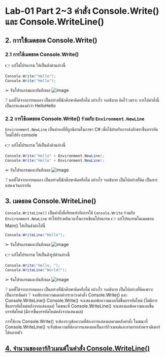 # Lab-01 Part 2~3 คำสั่ง Console.Write() และ Console.WriteLine()

## 2. การใช้เมดธอด Console.Write()

### 2.1 การใช้เมดธอด Console.Write()
👉 แก้ไขโปรแกรม ให้เป็นดังด้านล่างนี้

```csharp
Console.Write("Hello");
Console.Write("Hello");
```

➢ รันโปรแกรมและบันทึกผล
![image](https://github.com/CHAIYAPRUK/OOP2565-Week-02/assets/115066395/cd3e33ba-91a5-4d1f-a9a7-f2c0f1d2bbea)


❔ ผลที่ได้จากการทดลอง เป็นอย่างที่นักศึกษาคิดหรือไม่ อย่างไร จงอธิบาย
คิดไว้ เพราะ การใส่คำสั่งนี้เป็นการเเสดงคำว่า HelloHello
### 2.2 การใช้เมดธอด Console.Write() ร่วมกับ  `Environment.NewLine`

`Environment.NewLine` เป็นค่าคงที่ที่ถูกนิยามในภาษา C# เพื่อใช้สำหรับการส่งอักขระขึ้นบรรทัดใหม่ไปยัง console

👉 แก้ไขโปรแกรม ให้เป็นดังด้านล่างนี้

```csharp
Console.Write("Hello" + Environment.NewLine);
Console.Write("Hello" + Environment.NewLine);
```

➢ รันโปรแกรมและบันทึกผล
![image](https://github.com/CHAIYAPRUK/OOP2565-Week-02/assets/115066395/5ccf86e9-fb79-435b-9776-f4f899be548b)


❔ ผลที่ได้จากการทดลอง เป็นอย่างที่นักศึกษาคิดหรือไม่ อย่างไร จงอธิบาย
เป็นไปอย่างที่คิด เป็นการเเสดงเว้นบรรทัด

## 3. เมดธอด Console.WriteLine()

`Console.WriteLine()` เป็นคำสั่งที่เทียบเท่ากับการใช้  `Console.Write` ร่วมกับ  `Environment.NewLine` ทำให้ประหยัดเวลาในการเขียนโปรแกรม
👉 แก้โปรแกรมในเมดธอด Main() ให้เป็นดังต่อไปนี้

```csharp
Console.WriteLine("Hello");
```

➢ รันโปรแกรมและบันทึกผล
![image](https://github.com/CHAIYAPRUK/OOP2565-Week-02/assets/115066395/d11d84b2-2949-4ce5-bea7-4ac0d82bcc66)


👉 แก้ไขโปรแกรม ให้เป็นดังรูปด้านล่างนี้

```csharp
Console.Write("Hello, ");
Console.WriteLine("World!");
```

➢ รันโปรแกรมและบันทึกผล
![image](https://github.com/CHAIYAPRUK/OOP2565-Week-02/assets/115066395/07d2eb69-a2b1-4d1e-aa4f-ac3210dbc116)

❔ ผลที่ได้จากการทดลอง เป็นอย่างที่นักศึกษาคิดหรือไม่ อย่างไร จงอธิบาย
เป็นไปอย่างที่คิดเพราะ เป็นการเติมคำ
❔ จงอธิบายความแตกต่างระหว่างคำสั่ง Console.Write() และ Console.WriteLine()
Console.Write() จะแสดงผลข้อความแบบไม่ขึ้นบรรทัดใหม่ (ไม่มีการขึ้นบรรทัดใหม่หลังจากแสดงผล) ในขณะที่ Console.WriteLine() จะแสดงผลข้อความแบบขึ้นบรรทัดใหม่ (มีการขึ้นบรรทัดใหม่หลังจากแสดงผล)

การใช้งาน Console.Write() จะต้องระบุข้อความที่ต้องการแสดงผลตามหลังคำสั่ง ในขณะที่ Console.WriteLine() จะรับข้อความที่ต้องการแสดงผลเป็นอาร์กิวเมนต์และสามารถส่งพารามิเตอร์ได้หลายตัว


## [4. จำนวนของอาร์กิวเมนต์ในคำสั่ง Console.WriteLine()](./Lab-01-part-4.md)
